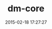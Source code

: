 ---
layout: post
title:  "dm-core"
repo:   "datamapper/dm-core"
date:   2015-02-18 17:27:27
gemurl: https://github.com/datamapper/dm-core
---